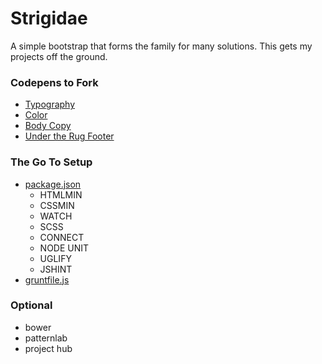 Strigidae
=======

A simple bootstrap that forms the family for many solutions. This gets my projects off the ground.


### Codepens to Fork
* [Typography](http://codepen.io/bmuenzenmeyer/pen/tsnqi)
* [Color](http://codepen.io/bmuenzenmeyer/pen/hpeAa)
* [Body Copy](http://codepen.io/bmuenzenmeyer/pen/qpFzi)
* [Under the Rug Footer](http://codepen.io/bmuenzenmeyer/pen/kIhdB)

### The Go To Setup

* [package.json]()
   * HTMLMIN
   * CSSMIN
   * WATCH
   * SCSS
   * CONNECT
   * NODE UNIT
   * UGLIFY
   * JSHINT
* [gruntfile.js]()

### Optional

* bower
* patternlab
* project hub